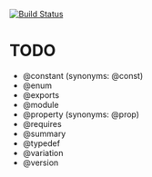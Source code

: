 [![Build Status](https://travis-ci.org/h13i32maru/jsdoc-cloudy.svg?branch=master)](https://travis-ci.org/h13i32maru/jsdoc-cloudy)

# TODO
- @constant (synonyms: @const)
- @enum
- @exports
- @module
- @property (synonyms: @prop)
- @requires
- @summary
- @typedef
- @variation
- @version
